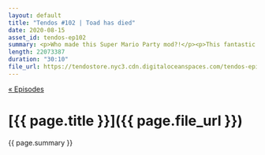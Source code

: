 ```yaml
---
layout: default
title: "Tendos #102 | Toad has died"
date: 2020-08-15
asset_id: tendos-ep102
summary: <p>Who made this Super Mario Party mod?!</p><p>This fantastic intro beat was made by the indubitable <a rel="nofollow noopener" target="_blank" href="https://twitter.com/Mike_Dantuono">DJ mikeymike</a>.</p>
length: 22073387
duration: "30:10"
file_url: https://tendostore.nyc3.cdn.digitaloceanspaces.com/tendos-episode102.mp3
---
```

[« Episodes](/tendos/episodes)

# [{{ page.title }}]({{ page.file_url }})
{{ page.summary }}
